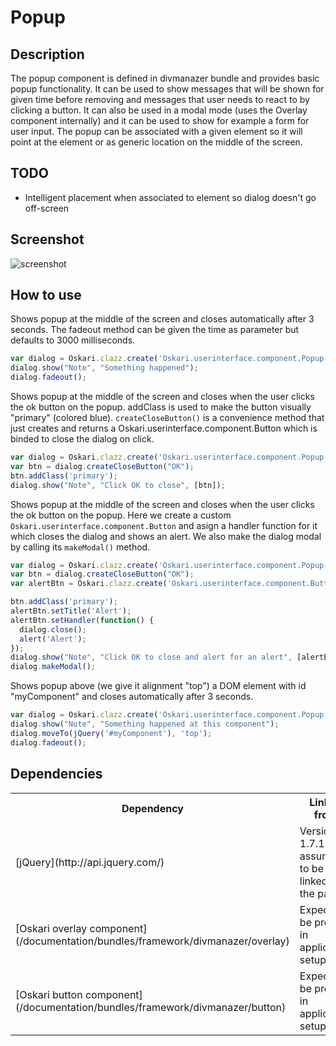 # Popup

## Description

The popup component is defined in divmanazer bundle and provides basic popup functionality. It can be used to show messages that will be shown for given time before removing and messages that user needs to react to by clicking a button. It can also be used in a modal mode (uses the Overlay component internally) and it can be used to show for example a form for user input. The popup can be associated with a given element so it will point at the element or as generic location on the middle of the screen.

## TODO

* Intelligent placement when associated to element so dialog doesn't go off-screen

## Screenshot

![screenshot](/images/bundles/popup.png)

## How to use

Shows popup at the middle of the screen and closes automatically after 3 seconds. The fadeout method can be given the time as parameter but defaults to 3000 milliseconds.

```javascript
var dialog = Oskari.clazz.create('Oskari.userinterface.component.Popup');
dialog.show("Note", "Something happened");
dialog.fadeout();
```

Shows popup at the middle of the screen and closes when the user clicks the ok button on the popup. addClass is used to make the button visually "primary" (colored blue). `createCloseButton()` is a convenience method that just creates and returns a Oskari.userinterface.component.Button which is binded to close the dialog on click.

```javascript
var dialog = Oskari.clazz.create('Oskari.userinterface.component.Popup');
var btn = dialog.createCloseButton("OK");
btn.addClass('primary');
dialog.show("Note", "Click OK to close", [btn]);
```

Shows popup at the middle of the screen and closes when the user clicks the ok button on the popup. Here we create a custom `Oskari.userinterface.component.Button` and asign a handler function for it which closes the dialog and shows an alert. We also make the dialog modal by calling its `makeModal()` method.

```javascript
var dialog = Oskari.clazz.create('Oskari.userinterface.component.Popup');
var btn = dialog.createCloseButton("OK");
var alertBtn = Oskari.clazz.create('Oskari.userinterface.component.Button');

btn.addClass('primary');
alertBtn.setTitle('Alert');
alertBtn.setHandler(function() {
  dialog.close();
  alert('Alert');
});
dialog.show("Note", "Click OK to close and alert for an alert", [alertBtn, btn]);
dialog.makeModal();
```

Shows popup above (we give it alignment "top") a DOM element with id "myComponent" and closes automatically after 3 seconds.

```javascript
var dialog = Oskari.clazz.create('Oskari.userinterface.component.Popup');
dialog.show("Note", "Something happened at this component");
dialog.moveTo(jQuery('#myComponent'), 'top');
dialog.fadeout();
```

## Dependencies

<table class="table">
  <tr>
    <th>Dependency</th><th>Linked from</th><th>Purpose</th>
  </tr>
  <tr>
    <td> [jQuery](http://api.jquery.com/) </td>
    <td> Version 1.7.1 assumed to be linked on the page</td>
    <td> Used to create the component UI from begin to end</td>
  </tr>
  <tr>
    <td> [Oskari overlay component](/documentation/bundles/framework/divmanazer/overlay) </td>
    <td> Expects to be present in application setup </td>
    <td> Used on `makeModal()` call to overlay the window. </td>
  </tr>
  <tr>
    <td> [Oskari button component](/documentation/bundles/framework/divmanazer/button) </td>
    <td> Expects to be present in application setup </td>
    <td> Used on `createCloseButton()` call to create a button. </td>
  </tr>
</table>
